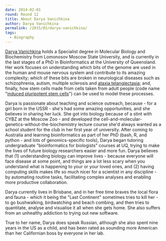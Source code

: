 ```yaml
---
date: 2014-02-01
round: Round 12
title: About Darya Vanichkina
author: Darya Vanichkina
permalink: /2015/02/darya-vanichkina/
tags:
  - Biography
---
```

[Darya Vanichkina](daryavanichkina.com) holds a Specialist degree in Molecular Biology and Biochemistry from Lomonosov Moscow State University, and is currently in the last stages of a PhD in Bioinformatics at the University of Queensland. Her work focuses on understanding which bits of the genome are used in the human and mouse nervous system and contribute to its amazing complexity; which of these bits are broken in neurological diseases such as schizophrenia, autism, multiple sclerosis and [ataxia telangiectasia](http://ghr.nlm.nih.gov/condition/ataxia-telangiectasia); and, finally, how stem cells made from cells taken from adult people (code name "[induced pluripotent stem cells](https://en.wikipedia.org/wiki/Induced_pluripotent_stem_cell)") can be used to model these processes.

Darya is passionate about teaching and science outreach, because - for a girl born in the USSR - she's had some amazing opportunities, and she believes in sharing her luck. She got into biology because of a stint with CYBZ at the Moscow Zoo - and developed the cell-and-molecular-genetics-without-the-biochemistry lecture course she'd always wanted as a school student for the club in her first year of university. After coming to Australia and learning bioinformatics as part of her PhD (bash, R, and python - and lots of genomics-specific tools), Darya began tutoring undergraduate "bioinformatics for biologists" courses at UQ, trying to make the lives of future biology researchers easier and more fun. Darya believes that (1) understanding biology can improve lives - because everyone will face disease at some point, and things are a lot less scary when you understand what is happening to your or your loved ones, and (2) having computing skills makes life so much nicer for a scientist in any discipline - by automating routine tasks, facilitating complex analyses and enabling more productive collaboration. 

Darya currently lives in Brisbane, and in her free time braves the local flora and fauna - which it being the "Last Continent" sometimes tries to kill her - to go bushwalking, birdwatching and beach combing, and then tries to quantitate, analyse and visualise it all when she gets home. She also suffers from an unhealthy addiction to trying out new software. 

True to her name, Darya does speak Russian, although she also spent nine years in the US as a child, and has been rated as sounding more American than her Californian boss by everyone in her lab. 



